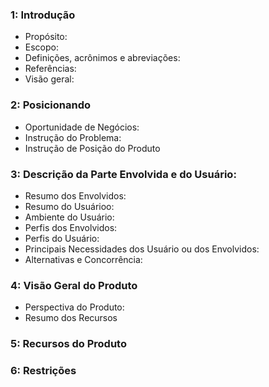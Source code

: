 ### 1: Introdução

 - Propósito:
 - Escopo:
 - Definições, acrônimos e abreviações:
 - Referências: 
 - Visão geral:

### 2: Posicionando

 - Oportunidade de Negócios:
 - Instrução do Problema:
 - Instrução de Posição do Produto

### 3: Descrição da Parte Envolvida e do Usuário:

 - Resumo dos Envolvidos:
 - Resumo do Usuárioo:
 - Ambiente do Usuário:
 - Perfis dos Envolvidos:
 - Perfis do Usuário:
 - Principais Necessidades dos Usuário ou dos Envolvidos:
 - Alternativas e Concorrência:

### 4: Visão Geral do Produto

 - Perspectiva do Produto:
 - Resumo dos Recursos

### 5: Recursos do Produto


### 6: Restrições


